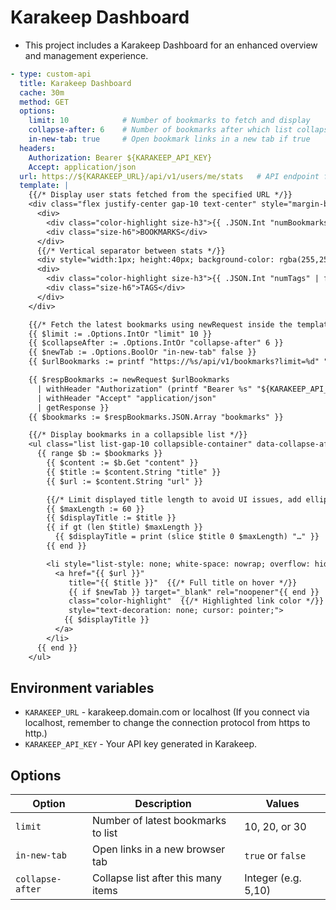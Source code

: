 # Karakeep Dashboard
- This project includes a Karakeep Dashboard for an enhanced overview and management experience.

```yaml
- type: custom-api
  title: Karakeep Dashboard
  cache: 30m
  method: GET
  options:
    limit: 10            # Number of bookmarks to fetch and display
    collapse-after: 6    # Number of bookmarks after which list collapses
    in-new-tab: true     # Open bookmark links in a new tab if true
  headers:
    Authorization: Bearer ${KARAKEEP_API_KEY}
    Accept: application/json
  url: https://${KARAKEEP_URL}/api/v1/users/me/stats   # API endpoint for user stats
  template: |
    {{/* Display user stats fetched from the specified URL */}}
    <div class="flex justify-center gap-10 text-center" style="margin-bottom:1rem;">
      <div>
        <div class="color-highlight size-h3">{{ .JSON.Int "numBookmarks" | formatNumber }}</div>
        <div class="size-h6">BOOKMARKS</div>
      </div>
      {{/* Vertical separator between stats */}}
      <div style="width:1px; height:40px; background-color: rgba(255,255,255,0.2);"></div>
      <div>
        <div class="color-highlight size-h3">{{ .JSON.Int "numTags" | formatNumber }}</div>
        <div class="size-h6">TAGS</div>
      </div>
    </div>

    {{/* Fetch the latest bookmarks using newRequest inside the template */}}
    {{ $limit := .Options.IntOr "limit" 10 }}
    {{ $collapseAfter := .Options.IntOr "collapse-after" 6 }}
    {{ $newTab := .Options.BoolOr "in-new-tab" false }}
    {{ $urlBookmarks := printf "https://%s/api/v1/bookmarks?limit=%d" "${KARAKEEP_URL}" $limit }}

    {{ $respBookmarks := newRequest $urlBookmarks
      | withHeader "Authorization" (printf "Bearer %s" "${KARAKEEP_API_KEY}")
      | withHeader "Accept" "application/json"
      | getResponse }}
    {{ $bookmarks := $respBookmarks.JSON.Array "bookmarks" }}

    {{/* Display bookmarks in a collapsible list */}}
    <ul class="list list-gap-10 collapsible-container" data-collapse-after="{{ $collapseAfter }}" style="max-width: 100%; overflow-x: hidden; font-size: 1em; line-height: 1.3em; padding-left: 0; margin: 0;">
      {{ range $b := $bookmarks }}
        {{ $content := $b.Get "content" }}
        {{ $title := $content.String "title" }}
        {{ $url := $content.String "url" }}

        {{/* Limit displayed title length to avoid UI issues, add ellipsis if truncated */}}
        {{ $maxLength := 60 }}
        {{ $displayTitle := $title }}
        {{ if gt (len $title) $maxLength }}
          {{ $displayTitle = print (slice $title 0 $maxLength) "…" }}
        {{ end }}

        <li style="list-style: none; white-space: nowrap; overflow: hidden; text-overflow: ellipsis;">
          <a href="{{ $url }}"
             title="{{ $title }}"  {{/* Full title on hover */}}
             {{ if $newTab }} target="_blank" rel="noopener"{{ end }}
             class="color-highlight"  {{/* Highlighted link color */}}
             style="text-decoration: none; cursor: pointer;">
            {{ $displayTitle }}
          </a>
        </li>
      {{ end }}
    </ul>
```

## Environment variables
- `KARAKEEP_URL` - karakeep.domain.com or localhost (If you connect via localhost, remember to change the connection protocol from https to http.) 
- `KARAKEEP_API_KEY` - Your API key generated in Karakeep.

## Options

| Option          | Description                                   | Values             |
|-----------------|-----------------------------------------------|--------------------|
| `limit`         | Number of latest bookmarks to list            | 10, 20, or 30      |
| `in-new-tab`    | Open links in a new browser tab                | `true` or `false`  |
| `collapse-after`| Collapse list after this many items            | Integer (e.g. 5,10)|
